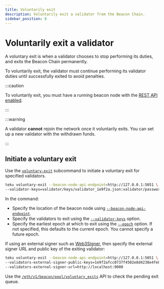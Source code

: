 ```yaml
---
title: Voluntarily exit
description: Voluntarily exit a validator from the Beacon Chain.
sidebar_position: 8
---
```


# Voluntarily exit a validator

A voluntary exit is when a validator chooses to stop performing its duties, and exits the Beacon Chain permanently.

To voluntarily exit, the validator must continue performing its validator duties until successfully exited to avoid penalties.

:::caution

To voluntarily exit, you must have a running beacon node with the [REST API enabled].

:::

:::warning

A validator **cannot** rejoin the network once it voluntarily exits. You can set up a new validator with the withdrawn funds.

:::

## Initiate a voluntary exit

Use the [`voluntary-exit`](../reference/cli/subcommands/voluntary-exit.md) subcommand to initiate a voluntary exit for specified validators.

```bash title="Example"
teku voluntary-exit --beacon-node-api-endpoint=http://127.0.0.1:5051 \
--validator-keys=validator/keys/validator_1e9f2a.json:validator/passwords/validator_1e9f2a.txt
```

In the command:

- Specify the location of the beacon node using [`--beacon-node-api-endpoint`](../reference/cli/subcommands/voluntary-exit.md#beacon-node-api-endpoint).
- Specify the validators to exit using the [`--validator-keys`](../reference/cli/subcommands/voluntary-exit.md#validator-keys) option.
- Specify the earliest epoch at which to exit using the [`--epoch`](../reference/cli/subcommands/voluntary-exit.md#epoch) option. If not specified, this defaults to the current epoch. You cannot specify a future epoch.

If using an external signer such as [Web3Signer], then specify the external signer URL and public key of the exiting validator:

```bash title="Example"
teku voluntary-exit --beacon-node-api-endpoint=http://127.0.0.1:5051 \
--validators-external-signer-public-keys=1e9f2afcc0737f4502e8d4238e4fe82d45077b2a549902b61d65367acecbccba \
--validators-external-signer-url=http://localhost:9000
```

Use the [`/eth/v1/beacon/pool/voluntary_exits`](https://consensys.github.io/teku/#operation/getEthV1BeaconPoolVoluntary_exits) API to check the pending exit queue.

<!-- links -->

[Web3Signer]: https://docs.web3signer.consensys.net/en/latest/
[REST API enabled]: ../reference/cli/index.md#rest-api-enabled
